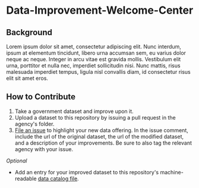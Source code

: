 Data-Improvement-Welcome-Center
===============================

## Background

Lorem ipsum dolor sit amet, consectetur adipiscing elit. Nunc interdum, ipsum at elementum tincidunt, libero urna accumsan sem, eu varius dolor neque ac neque. Integer in arcu vitae est gravida mollis. Vestibulum elit urna, porttitor et nulla nec, imperdiet sollicitudin nisi. Nunc mattis, risus malesuada imperdiet tempus, ligula nisl convallis diam, id consectetur risus elit sit amet eros. 

## How to Contribute

1. Take a government dataset and improve upon it.  
2. Upload a dataset to this repository by issuing a pull request in the agency's folder.  
3. [File an issue](https://github.com/gbinal/Data-Improvement-Welcome-Center/issues) to highlight your new data offering.  In the issue comment, include the url of the original dataset, the url of the modified dataset, and a description of your improvements.  Be sure to also tag the relevant agency with your issue.  

_Optional_

* Add an entry for your improved dataset to this repository's machine-readable [data catalog file](https://github.com/gbinal/Data-Improvement-Welcome-Center/blob/master/data.json).  
